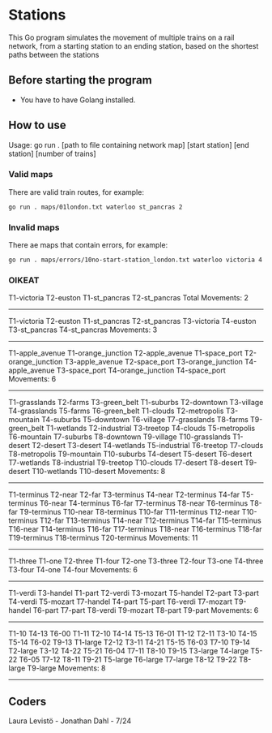 # Stations

This Go program simulates the movement of multiple trains on a rail network, from a starting station to an ending station, based on the shortest paths between the stations

## Before starting the program

- You have to have Golang installed.

## How to use

Usage: go run . [path to file containing network map] [start station] [end station] [number of trains]

### Valid maps

There are valid train routes, for example:

 ```
go run . maps/01london.txt waterloo st_pancras 2
 ```

### Invalid maps

There ae maps that contain errors, for example:

```
go run . maps/errors/10no-start-station_london.txt waterloo victoria 4
```


### OIKEAT

T1-victoria T2-euston
T1-st_pancras T2-st_pancras
Total Movements: 2
***********

T1-victoria T2-euston
T1-st_pancras T2-st_pancras T3-victoria T4-euston
T3-st_pancras T4-st_pancras
Movements: 3
***********

T1-apple_avenue
T1-orange_junction T2-apple_avenue
T1-space_port T2-orange_junction T3-apple_avenue
T2-space_port T3-orange_junction T4-apple_avenue
T3-space_port T4-orange_junction
T4-space_port
Movements: 6
***********

T1-grasslands T2-farms T3-green_belt
T1-suburbs T2-downtown T3-village T4-grasslands T5-farms T6-green_belt
T1-clouds T2-metropolis T3-mountain T4-suburbs T5-downtown T6-village T7-grasslands T8-farms T9-green_belt
T1-wetlands T2-industrial T3-treetop T4-clouds T5-metropolis T6-mountain T7-suburbs T8-downtown T9-village T10-grasslands
T1-desert T2-desert T3-desert T4-wetlands T5-industrial T6-treetop T7-clouds T8-metropolis T9-mountain T10-suburbs
T4-desert T5-desert T6-desert T7-wetlands T8-industrial T9-treetop T10-clouds
T7-desert T8-desert T9-desert T10-wetlands
T10-desert
Movements: 8
***********

T1-terminus T2-near
T2-far T3-terminus T4-near
T2-terminus T4-far T5-terminus T6-near
T4-terminus T6-far T7-terminus T8-near
T6-terminus T8-far T9-terminus T10-near
T8-terminus T10-far T11-terminus T12-near
T10-terminus T12-far T13-terminus T14-near
T12-terminus T14-far T15-terminus T16-near
T14-terminus T16-far T17-terminus T18-near
T16-terminus T18-far T19-terminus
T18-terminus T20-terminus
Movements: 11
***********

T1-three
T1-one T2-three
T1-four T2-one T3-three
T2-four T3-one T4-three
T3-four T4-one
T4-four
Movements: 6
***********

T1-verdi T3-handel
T1-part T2-verdi T3-mozart T5-handel
T2-part T3-part T4-verdi T5-mozart T7-handel
T4-part T5-part T6-verdi T7-mozart T9-handel
T6-part T7-part T8-verdi T9-mozart
T8-part T9-part
Movements: 6
***********

T1-10 T4-13 T6-00
T1-11 T2-10 T4-14 T5-13 T6-01
T1-12 T2-11 T3-10 T4-15 T5-14 T6-02 T9-13
T1-large T2-12 T3-11 T4-21 T5-15 T6-03 T7-10 T9-14
T2-large T3-12 T4-22 T5-21 T6-04 T7-11 T8-10 T9-15
T3-large T4-large T5-22 T6-05 T7-12 T8-11 T9-21
T5-large T6-large T7-large T8-12 T9-22
T8-large T9-large
Movements: 8
***********


## Coders

Laura Levistö - Jonathan Dahl - 7/24